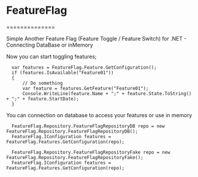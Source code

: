 # FeatureFlag
==============

Simple Another Feature Flag (Feature Toggle / Feature Switch) for .NET - Connecting DataBase or inMemory

Now you can start toggling features;

      var features = FeatureFlag.Feature.GetConfiguration();
      if (features.IsAvailable("Feature01"))
      {
          // Do something
          var feature = features.GetFeature("Feature01");
          Console.WriteLine(feature.Name + ";" + feature.State.ToString() + ";" + feature.StartDate);            
      }


You can connection on database to access your features or use in memory

      FeatureFlag.Repository.FeatureFlagRepositoryDB repo = new FeatureFlag.Repository.FeatureFlagRepositoryDB();            
      FeatureFlag.IConfiguration features = FeatureFlag.Features.GetConfiguration(repo);

      FeatureFlag.Repository.FeatureFlagRepositoryFake repo = new FeatureFlag.Repository.FeatureFlagRepositoryFake();            
      FeatureFlag.IConfiguration features = FeatureFlag.Features.GetConfiguration(repo);
